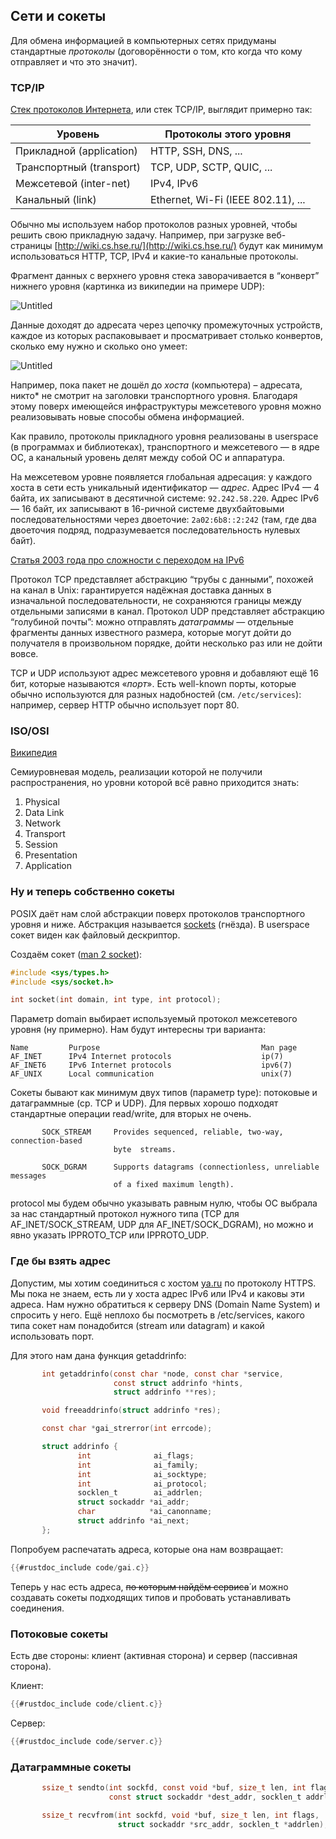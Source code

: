 ## Сети и сокеты

Для обмена информацией в компьютерных сетях придуманы стандартные *протоколы*
(договорённости о том, кто когда что кому отправляет и что это значит).

### TCP/IP
 [Стек протоколов Интернета](https://en.wikipedia.org/wiki/Internet_protocol_suite),
или стек TCP/IP, выглядит примерно так:

| Уровень | Протоколы этого уровня |
| --- | --- |
| Прикладной (application) | HTTP, SSH, DNS, ... |
| Транспортный (transport) | TCP, UDP, SCTP, QUIC, ... |
| Межсетевой (inter-net) | IPv4, IPv6 |
| Канальный (link) | Ethernet, Wi-Fi (IEEE 802.11), ... |

Обычно мы используем набор протоколов разных уровней, чтобы решить свою
прикладную задачу. Например, при загрузке веб-страницы
[http://wiki.cs.hse.ru/](http://wiki.cs.hse.ru/) будут как минимум
использоваться HTTP, TCP, IPv4 и какие-то канальные протоколы.

Фрагмент данных с верхнего уровня стека заворачивается в “конверт” нижнего
уровня (картинка из википедии на примере UDP):

![Untitled](sockets/Untitled.png)

Данные доходят до адресата через цепочку промежуточных устройств, каждое из
которых распаковывает и просматривает столько конвертов, сколько ему нужно и
сколько оно умеет:

![Untitled](sockets/Untitled%201.png)

Например, пока пакет не дошёл до *хоста* (компьютера) – адресата, никто* не
смотрит на заголовки транспортного уровня. Благодаря этому поверх имеющейся
инфраструктуры межсетевого уровня можно реализовывать новые способы обмена
информацией.

Как правило, протоколы прикладного уровня реализованы в userspace (в программах
и библиотеках), транспортного и межсетевого — в ядре ОС, а канальный уровень
делят между собой ОС и аппаратура.

На межсетевом уровне появляется глобальная адресация: у каждого хоста в сети
есть уникальный идентификатор — *адрес*. Адрес IPv4 — 4 байта, их записывают в
десятичной системе: `92.242.58.220`. Адрес IPv6 — 16 байт, их записывают в
16-ричной системе двухбайтовыми последовательностями через двоеточие:
`2a02:6b8::2:242` (там, где два двоеточия подряд, подразумевается
последовательность нулевых байт).

[Статья 2003 года про сложности с переходом на IPv6](https://cr.yp.to/djbdns/ipv6mess.html)

Протокол TCP представляет абстракцию “трубы с данными”, похожей на канал в Unix:
гарантируется надёжная доставка данных в изначальной последовательности, не
сохраняются границы между отдельными записями в канал. Протокол UDP представляет
абстракцию “голубиной почты”: можно отправлять *датаграммы* — отдельные
фрагменты данных известного размера, которые могут дойти до получателя в
произвольном порядке, дойти несколько раз или не дойти вовсе.

TCP и UDP используют адрес межсетевого уровня и добавляют ещё 16 бит, которые
называются «*порт*». Есть well-known порты, которые обычно используются для
разных надобностей (см. `/etc/services`): например, сервер HTTP обычно
использует порт 80.

### ISO/OSI
[Википедия](https://en.wikipedia.org/wiki/OSI_model)

Семиуровневая модель, реализации которой не получили распространения,
но уровни которой всё равно приходится знать:

1. Physical
2. Data Link
3. Network
4. Transport
5. Session
6. Presentation
7. Application

### Ну и теперь собственно сокеты

POSIX даёт нам слой абстракции поверх протоколов транспортного уровня и ниже.
Абстракция называется [sockets](https://en.wikipedia.org/wiki/Berkeley_sockets)
(гнёзда). В userspace сокет виден как файловый дескриптор.

Создаём сокет ([man 2 socket](https://man7.org/linux/man-pages/man2/socket.2.html)):

```c
#include <sys/types.h>
#include <sys/socket.h>

int socket(int domain, int type, int protocol);
```

Параметр domain выбирает используемый протокол межсетевого уровня (ну примерно).
Нам будут интересны три варианта:

```
Name         Purpose                                    Man page
AF_INET      IPv4 Internet protocols                    ip(7)
AF_INET6     IPv6 Internet protocols                    ipv6(7)
AF_UNIX      Local communication                        unix(7)
```

Сокеты бывают как минимум двух типов (параметр type): потоковые и датаграммные
(ср. TCP и UDP). Для первых хорошо подходят стандартные операции read/write, для
вторых не очень.

```
       SOCK_STREAM     Provides sequenced, reliable, two-way, connection-based
                       byte  streams.

       SOCK_DGRAM      Supports datagrams (connectionless, unreliable messages
                       of a fixed maximum length).
```

protocol мы будем обычно указывать равным нулю, чтобы ОС выбрала за нас
стандартный протокол нужного типа (TCP для AF_INET/SOCK_STREAM, UDP для
AF_INET/SOCK_DGRAM), но можно и явно указать IPPROTO_TCP или IPPROTO_UDP.

### Где бы взять адрес

Допустим, мы хотим соединиться с хостом [ya.ru](http://ya.ru) по протоколу
HTTPS. Мы пока не знаем, есть ли у хоста адрес IPv6 или IPv4 и каковы эти
адреса. Нам нужно обратиться к серверу DNS (Domain Name System) и спросить у
него. Ещё неплохо бы посмотреть в /etc/services, какого типа сокет нам
понадобится (stream или datagram) и какой использовать порт.

Для этого нам дана функция getaddrinfo:

```c
       int getaddrinfo(const char *node, const char *service,
                       const struct addrinfo *hints,
                       struct addrinfo **res);

       void freeaddrinfo(struct addrinfo *res);

       const char *gai_strerror(int errcode);

       struct addrinfo {
               int              ai_flags;
               int              ai_family;
               int              ai_socktype;
               int              ai_protocol;
               socklen_t        ai_addrlen;
               struct sockaddr *ai_addr;
               char            *ai_canonname;
               struct addrinfo *ai_next;
       };
```

Попробуем распечатать адреса, которые она нам возвращает:

```c
{{#rustdoc_include code/gai.c}}
```

Теперь у нас есть адреса, ~~по которым найдём сервиса́~~ и можно создавать
сокеты подходящих типов и пробовать устанавливать соединения.

### Потоковые сокеты

Есть две стороны: клиент (активная сторона) и сервер (пассивная сторона).

Клиент:

```c
{{#rustdoc_include code/client.c}}
```

Сервер:

```c
{{#rustdoc_include code/server.c}}
```

### Датаграммные сокеты

```c
       ssize_t sendto(int sockfd, const void *buf, size_t len, int flags,
                      const struct sockaddr *dest_addr, socklen_t addrlen);

       ssize_t recvfrom(int sockfd, void *buf, size_t len, int flags,
                        struct sockaddr *src_addr, socklen_t *addrlen);
```